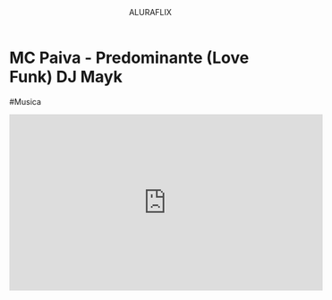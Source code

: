 <header>
<link rel="stylesheet" href="styles.css"/>

</header>


<body>

<header>ALURAFLIX</header>




<H1>MC Paiva - Predominante (Love Funk) DJ Mayk</H1> 

<P>#Musica</P>
<iframe width="560" height="315" src="https://www.youtube.com/embed/HSzlppCcwuk?si=p8XS_03RgaQ84gwQ" title="YouTube video player" frameborder="0" allow="accelerometer; autoplay; clipboard-write; encrypted-media; gyroscope; picture-in-picture; web-share" referrerpolicy="strict-origin-when-cross-origin" allowfullscreen>


</body>
